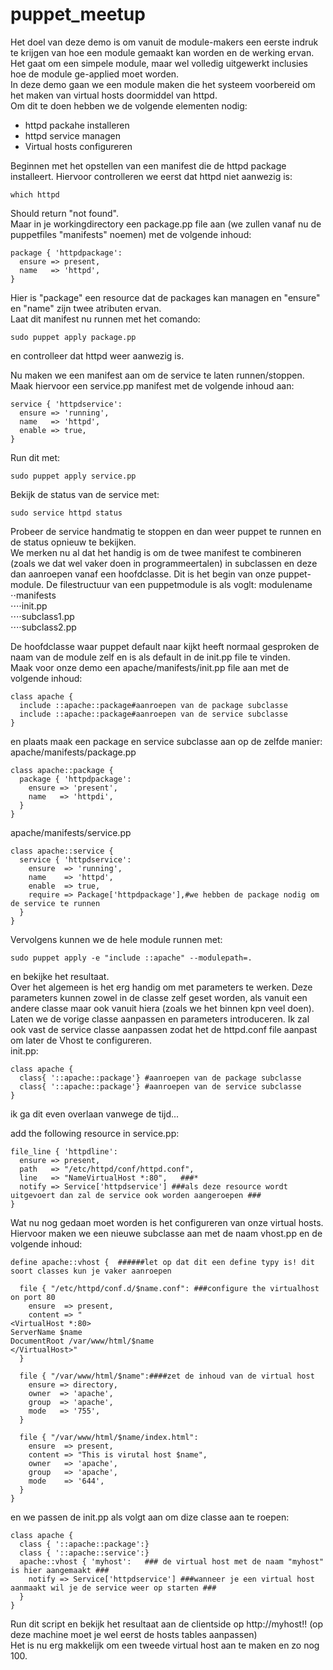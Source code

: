 # puppet_meetup
Het doel van deze demo is om vanuit de module-makers een eerste indruk te krijgen van hoe een module gemaakt kan worden en de werking ervan. Het gaat om een simpele module, maar wel volledig uitgewerkt inclusies hoe de module ge-applied moet worden.<br />
In deze demo gaan we een module maken die het systeem voorbereid om het maken van virtual hosts doormiddel van httpd.<br />
Om dit te doen hebben we de volgende elementen nodig:
* httpd packahe installeren
* httpd service managen
* Virtual hosts configureren

Beginnen met het opstellen van een manifest die de httpd package installeert. Hiervoor controlleren we eerst dat httpd niet aanwezig is:
```
which httpd
```
Should return "not found".<br />
Maar in je workingdirectory een package.pp file aan (we zullen vanaf nu de puppetfiles "manifests" noemen) met de volgende inhoud:
```
package { 'httpdpackage':
  ensure => present,
  name   => 'httpd',
}
```
Hier is "package" een resource dat de packages kan managen en "ensure" en "name" zijn twee atributen ervan.<br />
Laat dit manifest nu runnen met het comando:
```
sudo puppet apply package.pp
```
en controlleer dat httpd weer aanwezig is.<br />

Nu maken we een manifest aan om de service te laten runnen/stoppen. Maak hiervoor een service.pp manifest met de volgende inhoud aan:
```
service { 'httpdservice':
  ensure => 'running',
  name   => 'httpd',
  enable => true,
}
```
Run dit met:
```
sudo puppet apply service.pp
```
Bekijk de status van de service met:
```
sudo service httpd status
```
Probeer de service handmatig te stoppen en dan weer puppet te runnen en de status opnieuw te bekijken.<br />
We merken nu al dat het handig is om de twee manifest te combineren (zoals we dat wel vaker doen in programmeertalen) in subclassen en deze dan aanroepen vanaf een hoofdclasse. Dit is het begin van onze puppet-module. De filestructuur van een puppetmodule is als voglt:
modulename<br />
⋅⋅manifests<br />
⋅⋅⋅⋅init.pp<br />
⋅⋅⋅⋅subclass1.pp<br />
⋅⋅⋅⋅subclass2.pp<br />

De hoofdclasse waar puppet default naar kijkt heeft normaal gesproken de naam van de module zelf en is als default in de init.pp file te vinden.<br />
Maak voor onze demo een apache/manifests/init.pp file aan met de volgende inhoud:
```
class apache {
  include ::apache::package#aanroepen van de package subclasse
  include ::apache::package#aanroepen van de service subclasse
}
```
en plaats maak een package en service subclasse aan op de zelfde manier:<br />
apache/manifests/package.pp
```
class apache::package {
  package { 'httpdpackage':
    ensure => 'present',
    name   => 'httpdi',
  }
}
```
apache/manifests/service.pp
```
class apache::service {
  service { 'httpdservice':
    ensure  => 'running',
    name    => 'httpd',
    enable  => true,
    require => Package['httpdpackage'],#we hebben de package nodig om de service te runnen
  }
}
```
Vervolgens kunnen we de hele module runnen met:
```
sudo puppet apply -e "include ::apache" --modulepath=.
```
en bekijke het resultaat.<br />
Over het algemeen is het erg handig om met parameters te werken. Deze parameters kunnen zowel in de classe zelf geset worden, als vanuit een andere classe maar ook vanuit hiera (zoals we het binnen kpn veel doen). Laten we de vorige classe aanpassen en parameters introduceren. Ik zal ook vast de service classe aanpassen zodat het de httpd.conf file aanpast om later de Vhost te configureren.<br />
init.pp:
```
class apache {
  class{ '::apache::package'} #aanroepen van de package subclasse
  class{ '::apache::package'} #aanroepen van de service subclasse
}
```
ik ga dit even overlaan vanwege de tijd...<br />


add the following resource in service.pp:
```
file_line { 'httpdline':
  ensure => present,
  path   => "/etc/httpd/conf/httpd.conf",
  line   => "NameVirtualHost *:80",   ###*
  notify => Service['httpdservice'] ###als deze resource wordt uitgevoert dan zal de service ook worden aangeroepen ###
}
```

Wat nu nog gedaan moet worden is het configureren van onze virtual hosts. Hiervoor maken we een nieuwe subclasse aan met de naam vhost.pp en de volgende inhoud:
```
define apache::vhost {  ######let op dat dit een define typy is! dit soort classes kun je vaker aanroepen

  file { "/etc/httpd/conf.d/$name.conf": ###configure the virtualhost on port 80
    ensure  => present,
    content => "
<VirtualHost *:80>
ServerName $name
DocumentRoot /var/www/html/$name
</VirtualHost>"
  }

  file { "/var/www/html/$name":####zet de inhoud van de virtual host
    ensure => directory,
    owner  => 'apache',
    group  => 'apache',
    mode   => '755',
  }

  file { "/var/www/html/$name/index.html":
    ensure  => present,
    content => "This is virutal host $name",
    owner   => 'apache',
    group   => 'apache',
    mode    => '644',
  }
}
```
en we passen de init.pp als volgt aan om dize classe aan te roepen:
```
class apache {
  class { '::apache::package':}
  class { '::apache::service':}
  apache::vhost { 'myhost':   ### de virtual host met de naam "myhost" is hier aangemaakt ###
    notify => Service['httpdservice'] ###wanneer je een virtual host aanmaakt wil je de service weer op starten ###
  }
}
```
Run dit script en bekijk het resultaat aan de clientside op http://myhost!! (op deze machine moet je wel eerst de hosts tables aanpassen)<br />
Het is nu erg makkelijk om een tweede virtual host aan te maken en zo nog 100.
































